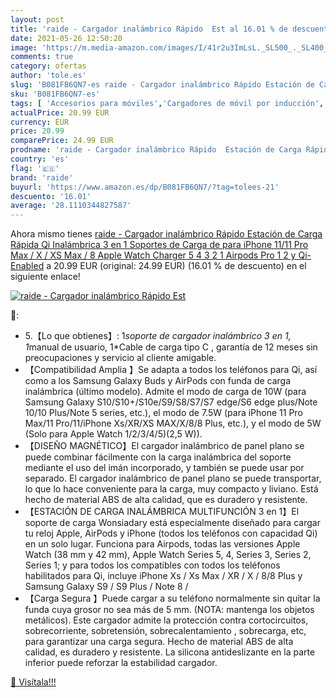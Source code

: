 ```yaml
---
layout: post
title: 'raide - Cargador inalámbrico Rápido  Est al 16.01 % de descuento'
date: 2021-05-26 12:50:20
image: 'https://m.media-amazon.com/images/I/41r2u3ImLsL._SL500_._SL400_.jpg'
comments: true
category: ofertas
author: 'tole.es'
slug: 'B081FB6QN7-es raide - Cargador inalámbrico Rápido Estación de Carga...'
sku: 'B081FB6QN7-es'
tags: [ 'Accesorios para móviles','Cargadores de móvil por inducción','Cargadores para móviles','Comunicación móvil y accesorios','Electrónica','apple','iphone','raide', ]
actualPrice: 20.99 EUR
currency: EUR
price: 20.99
comparePrice: 24.99 EUR
prodname: 'raide - Cargador inalámbrico Rápido  Estación de Carga Rápida Qi Inalámbrica 3 en 1 Soportes de Carga de para iPhone 11/11 Pro Max / X / XS Max / 8 Apple Watch Charger 5 4 3 2 1 Airpods Pro 1 2 y Qi-Enabled'
country: 'es'
flag: '🇪🇸'
brand: 'raide'
buyurl: 'https://www.amazon.es/dp/B081FB6QN7/?tag=tolees-21'
descuento: '16.01'
average: '28.1110344827587'
---
```


Ahora mismo tienes [raide - Cargador inalámbrico Rápido  Estación de Carga Rápida Qi Inalámbrica 3 en 1 Soportes de Carga de para iPhone 11/11 Pro Max / X / XS Max / 8 Apple Watch Charger 5 4 3 2 1 Airpods Pro 1 2 y Qi-Enabled](https://www.amazon.es/dp/B081FB6QN7/?tag=tolees-21) a 20.99 EUR (original: 24.99 EUR) (16.01 %  de descuento) en el siguiente enlace!

[![raide - Cargador inalámbrico Rápido  Est](https://m.media-amazon.com/images/I/41r2u3ImLsL._SL500_._SL400_.jpg)](https://www.amazon.es/dp/B081FB6QN7/?tag=tolees-21)

🔎:

- 5.【Lo que obtienes】: 1*soporte de cargador inalámbrico 3 en 1, 1*manual de usuario, 1*Cable de carga tipo C , garantía de 12 meses sin preocupaciones y servicio al cliente amigable.
- 【Compatibilidad Amplia 】Se adapta a todos los teléfonos para Qi, así como a los Samsung Galaxy Buds y AirPods con funda de carga inalámbrica (último modelo). Admite el modo de carga de 10W (para Samsung Galaxy S10/S10+/S10e/S9/S8/S7/S7 edge/S6 edge plus/Note 10/10 Plus/Note 5 series, etc.), el modo de 7.5W (para iPhone 11 Pro Max/11 Pro/11/iPhone Xs/XR/XS MAX/X/8/8 Plus, etc.), y el modo de 5W (Solo para Apple Watch 1/2/3/4/5)(2,5 W)).
- 【DISEÑO MAGNÉTICO】El cargador inalámbrico de panel plano se puede combinar fácilmente con la carga inalámbrica del soporte mediante el uso del imán incorporado, y también se puede usar por separado. El cargador inalámbrico de panel plano se puede transportar, lo que lo hace conveniente para la carga, muy compacto y liviano. Está hecho de material ABS de alta calidad, que es duradero y resistente.
- 【ESTACIÓN DE CARGA INALÁMBRICA MULTIFUNCIÓN 3 en 1】El soporte de carga Wonsiadary está especialmente diseñado para cargar tu reloj Apple, AirPods y iPhone (todos los teléfonos con capacidad Qi) en un solo lugar. Funciona para Airpods, todas las versiones Apple Watch (38 mm y 42 mm), Apple Watch Series 5, 4, Series 3, Series 2, Series 1; y para todos los compatibles con todos los teléfonos habilitados para Qi, incluye iPhone Xs / Xs Max / XR / X / 8/8 Plus y Samsung Galaxy S9 / S9 Plus / Note 8 /
- 【Carga Segura 】Puede cargar a su teléfono normalmente sin quitar la funda cuya grosor no sea más de 5 mm. (NOTA: mantenga los objetos metálicos). Este cargador admite la protección contra cortocircuitos, sobrecorriente, sobretensión, sobrecalentamiento , sobrecarga, etc, para garantizar una carga segura. Hecho de material ABS de alta calidad, es duradero y resistente. La silicona antideslizante en la parte inferior puede reforzar la estabilidad cargador.

[🛒 Visítala!!!](https://www.amazon.es/dp/B081FB6QN7/?tag=tolees-21)
